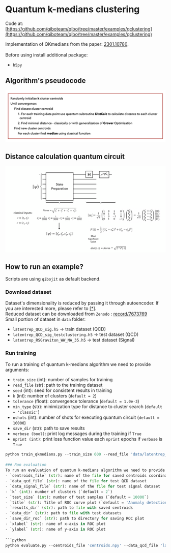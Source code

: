 # Quantum k-medians clustering

Code at: [https://github.com/qiboteam/qibo/tree/master/examples/qclustering](https://github.com/qiboteam/qibo/tree/master/examples/qclustering)

Implementation of QKmedians from the paper: [2301.10780](https://arxiv.org/abs/2301.10780).\
\
Before using install additional package:
  - `h5py`

## Algorithm's pseudocode

![pseudo](figures/pseudocode_QKmed.jpeg)

## Distance calculation quantum circuit

![Distance circuit](figures/DistCirc.png)

## How to run an example?
Scripts are using `qibojit` as default backend.

### Download dataset
Dataset's dimensionality is reduced by passing it through autoencoder. If you are interested more, please refer to [[\*]](https://arxiv.org/abs/2301.10780).\
Reduced dataset can be downloaded from `Zenodo` :
[record/7673769](https://zenodo.org/record/7673769)\
Small portion of dataset in `data` folder:
  - `latentrep_QCD_sig.h5` $\rightarrow$ train dataset (QCD)
  - `latentrep_QCD_sig_testclustering.h5` $\rightarrow$ test dataset (QCD)
  - `latentrep_RSGraviton_WW_NA_35.h5` $\rightarrow$ test dataset (Signal)

### Run training
To run a training of quantum k-medians algorithm we need to provide arguments:
- `train_size` (int): number of samples for training
- `read_file` (str): path to the training dataset
- `seed` (int): seed for consistent results in training
- `k` (int): number of clusters (`default = 2`)
- `tolerance` (float): convergence tolerance (`default = 1.0e-3`)
- `min_type` (str): minimization type for distance to cluster search (`default = 'classic'`)
- `nshots` (int): number of shots for executing quantum circuit (`default = 10000`)
- `save_dir` (str): path to save results
- `verbose (bool)`:  print log messages during the training if `True`
- `nprint (int)`: print loss function value each `nprint` epochs if `verbose` is `True`

```python
python train_qkmedians.py --train_size 600 --read_file 'data/latentrep_QCD_sig.h5' --k 2 --seed 123 --tolerance 1e-3 --min_type 'classic' --save_dir 'output_dir' --verbose true --nprint 1

### Run evaluation
To run an evaluation of quantum k-medians algorithm we need to provide arguments:
- `centroids_file` (str): name of the file for saved centroids coordinates
- `data_qcd_file` (str): name of the file for test QCD dataset
- `data_signal_file` (str): name of the file for test signal dataset
- `k` (int): number of clusters (`default = 2`)
- `test_size` (int): number of test samples (`default = 10000`)
- `title` (str): Title of ROC curve plot (`default = 'Anomaly detection results'`)
- `results_dir` (str): path to file with saved centroids
- `data_dir` (str): path to file with test datasets
- `save_dir_roc` (str): path to directory for saving ROC plot
- `xlabel` (str): name of x-axis in ROC plot
- `ylabel` (str): name of y-axis in ROC plot

```python
python evaluate.py --centroids_file 'centroids.npy' --data_qcd_file 'latentrep_QCD_sig_testclustering.h5' --data_signal_file 'latentrep_RSGraviton_WW_NA_35.h5' --results_dir 'output_dir' --data_dir 'data' --save_dir_roc 'output_dir'
```
